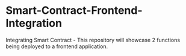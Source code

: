 # Smart-Contract-Frontend-Integration
Integrating Smart Contract -  This repository will showcase 2 functions being deployed to a frontend application.
